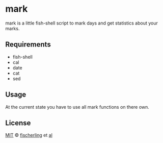 # mark

mark is a little fish-shell script to mark days and get statistics about your marks.

## Requirements

+ fish-shell
+ cal
+ date
+ cat
+ sed

## Usage

At the current state you have to use all mark functions on there own.

## License

[MIT][mit] © [fischerling][author] et [al][contributors]

[mit]: https://opensource.org/licenses/MIT
[author]: https://github.com/fischerling
[contributors]: https://github.com/fischerling/mark/graphs/contributors
